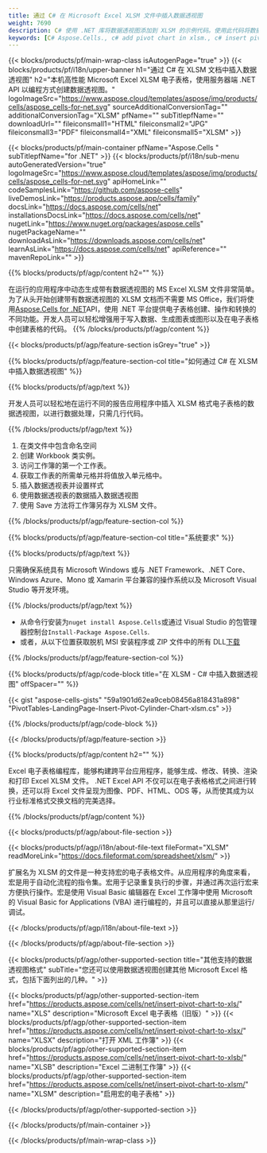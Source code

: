 ```yaml
---
title: 通过 C# 在 Microsoft Excel XLSM 文件中插入数据透视图
weight: 7690
description: C# 使用 .NET 库将数据透视图添加到 XLSM 的示例代码。使用此代码将数据透视图插入 VB.NET、Asp.NET 或任何基于 .NET 的应用程序中的 XLSM 文件。
keywords: [C# Aspose.Cells., c# add pivot chart in xlsm., c# insert pivot chart in xlsm., c# create pivot chart in xlsm., c# modify pivot chart in xlsm., access pivot chart in xlsm]
---
```

{{< blocks/products/pf/main-wrap-class isAutogenPage="true" >}}
{{< blocks/products/pf/i18n/upper-banner h1="通过 C# 在 XLSM 文档中插入数据透视图" h2="本机高性能 Microsoft Excel XLSM 电子表格，使用服务器端 .NET API 以编程方式创建数据透视图。" logoImageSrc="https://www.aspose.cloud/templates/aspose/img/products/cells/aspose_cells-for-net.svg" sourceAdditionalConversionTag="" additionalConversionTag="XLSM" pfName="" subTitlepfName="" downloadUrl="" fileiconsmall1="HTML" fileiconsmall2="JPG" fileiconsmall3="PDF" fileiconsmall4="XML" fileiconsmall5="XLSM" >}}

{{< blocks/products/pf/main-container pfName="Aspose.Cells " subTitlepfName="for .NET" >}}
{{< blocks/products/pf/i18n/sub-menu autoGeneratedVersion="true" logoImageSrc="https://www.aspose.cloud/templates/aspose/img/products/cells/aspose_cells-for-net.svg" apiHomeLink="" codeSamplesLink="https://github.com/aspose-cells" liveDemosLink="https://products.aspose.app/cells/family" docsLink="https://docs.aspose.com/cells/net" installationsDocsLink="https://docs.aspose.com/cells/net" nugetLink="https://www.nuget.org/packages/aspose.cells" nugetPackageName="" downloadAsLink="https://downloads.aspose.com/cells/net" learnAsLink="https://docs.aspose.com/cells/net" apiReference="" mavenRepoLink="" >}}

{{% blocks/products/pf/agp/content h2="" %}}

在运行的应用程序中动态生成带有数据透视图的 MS Excel XLSM 文件非常简单。为了从头开始创建带有数据透视图的 XLSM 文档而不需要 MS Office，我们将使用[Aspose.Cells for .NET](https://products.aspose.com/cells/net)API，使用 .NET 平台提供电子表格创建、操作和转换的不同功能。开发人员可以轻松增强用于写入数据、生成图表或图形以及在电子表格中创建表格的代码。
{{% /blocks/products/pf/agp/content %}}

{{< blocks/products/pf/agp/feature-section isGrey="true" >}}

{{% blocks/products/pf/agp/feature-section-col title="如何通过 C# 在 XLSM 中插入数据透视图" %}}

{{% blocks/products/pf/agp/text %}}

开发人员可以轻松地在运行不同的报告应用程序中插入 XLSM 格式电子表格的数据透视图，以进行数据处理，只需几行代码。

{{% /blocks/products/pf/agp/text %}}

1. 在类文件中包含命名空间
1. 创建 Workbook 类实例。
1. 访问工作簿的第一个工作表。
1. 获取工作表的所需单元格并将值放入单元格中。
1. 插入数据透视表并设置样式
1. 使用数据透视表的数据插入数据透视图
1. 使用 Save 方法将工作簿另存为 XLSM 文件。

{{% /blocks/products/pf/agp/feature-section-col %}}

{{% blocks/products/pf/agp/feature-section-col title="系统要求" %}}

{{% blocks/products/pf/agp/text %}}

只需确保系统具有 Microsoft Windows 或与 .NET Framework、.NET Core、Windows Azure、Mono 或 Xamarin 平台兼容的操作系统以及 Microsoft Visual Studio 等开发环境。

{{% /blocks/products/pf/agp/text %}}

- 从命令行安装为<code>nuget install Aspose.Cells</code>或通过 Visual Studio 的包管理器控制台<code>Install-Package Aspose.Cells</code>.
- 或者，从以下位置获取脱机 MSI 安装程序或 ZIP 文件中的所有 DLL<a href="https://downloads.aspose.com/cells/net">下载</a>

{{% /blocks/products/pf/agp/feature-section-col %}}

{{% blocks/products/pf/agp/code-block title="在 XLSM - C# 中插入数据透视图" offSpacer="" %}}

{{< gist "aspose-cells-gists" "59a1901d62ea9ceb08456a818431a898" "PivotTables-LandingPage-Insert-Pivot-Cylinder-Chart-xlsm.cs" >}}

{{% /blocks/products/pf/agp/code-block %}}

{{< /blocks/products/pf/agp/feature-section >}}

<!-- aboutfile Starts -->     
{{% blocks/products/pf/agp/content h2="" %}}

Excel 电子表格编程库，能够构建跨平台应用程序，能够生成、修改、转换、渲染和打印 Excel XLSM 文件。 .NET Excel API 不仅可以在电子表格格式之间进行转换，还可以将 Excel 文件呈现为图像、PDF、HTML、ODS 等，从而使其成为以行业标准格式交换文档的完美选择。



{{% /blocks/products/pf/agp/content %}}

{{< blocks/products/pf/agp/about-file-section >}}

{{< blocks/products/pf/agp/i18n/about-file-text fileFormat="XLSM" readMoreLink="https://docs.fileformat.com/spreadsheet/xlsm/" >}}

扩展名为 XLSM 的文件是一种支持宏的电子表格文件。从应用程序的角度来看，宏是用于自动化流程的指令集。宏用于记录重复执行的步骤，并通过再次运行宏来方便执行操作。宏是使用 Visual Basic 编辑器在 Excel 工作簿中使用 Microsoft 的 Visual Basic for Applications (VBA) 进行编程的，并且可以直接从那里运行/调试。

{{< /blocks/products/pf/agp/i18n/about-file-text >}}

{{< /blocks/products/pf/agp/about-file-section >}}
<!-- aboutfile Ends -->

{{< blocks/products/pf/agp/other-supported-section title="其他支持的数据透视图格式" subTitle="您还可以使用数据透视图创建其他 Microsoft Excel 格式，包括下面列出的几种。" >}}

{{< blocks/products/pf/agp/other-supported-section-item href="https://products.aspose.com/cells/net/insert-pivot-chart-to-xls/" name="XLS" description="Microsoft Excel 电子表格（旧版）" >}}
{{< blocks/products/pf/agp/other-supported-section-item href="https://products.aspose.com/cells/net/insert-pivot-chart-to-xlsx/" name="XLSX" description="打开 XML 工作簿" >}}
{{< blocks/products/pf/agp/other-supported-section-item href="https://products.aspose.com/cells/net/insert-pivot-chart-to-xlsb/" name="XLSB" description="Excel 二进制工作簿" >}}
{{< blocks/products/pf/agp/other-supported-section-item href="https://products.aspose.com/cells/net/insert-pivot-chart-to-xlsm/" name="XLSM" description="启用宏的电子表格" >}}

{{< /blocks/products/pf/agp/other-supported-section >}}

{{< /blocks/products/pf/main-container >}}
    
{{< /blocks/products/pf/main-wrap-class >}}
